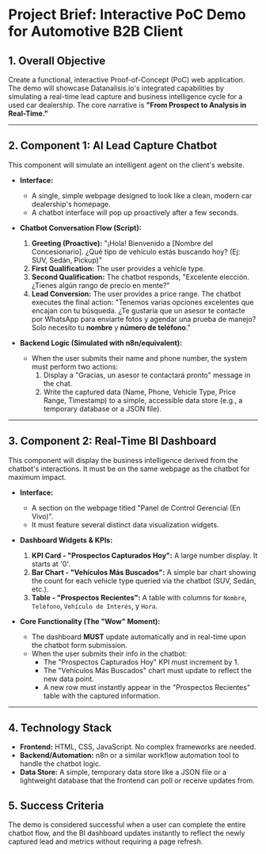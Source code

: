 # Project Brief: Interactive PoC Demo for Automotive B2B Client

## 1. Overall Objective

Create a functional, interactive Proof-of-Concept (PoC) web application. The demo will showcase Datanalisis.io's integrated capabilities by simulating a real-time lead capture and business intelligence cycle for a used car dealership. The core narrative is **"From Prospect to Analysis in Real-Time."**

---

## 2. Component 1: AI Lead Capture Chatbot

This component will simulate an intelligent agent on the client's website.

* **Interface:**
    * A single, simple webpage designed to look like a clean, modern car dealership's homepage.
    * A chatbot interface will pop up proactively after a few seconds.

* **Chatbot Conversation Flow (Script):**
    1.  **Greeting (Proactive):** "¡Hola! Bienvenido a [Nombre del Concesionario]. ¿Qué tipo de vehículo estás buscando hoy? (Ej: SUV, Sedán, Pickup)"
    2.  **First Qualification:** The user provides a vehicle type.
    3.  **Second Qualification:** The chatbot responds, "Excelente elección. ¿Tienes algún rango de precio en mente?"
    4.  **Lead Conversion:** The user provides a price range. The chatbot executes the final action: "Tenemos varias opciones excelentes que encajan con tu búsqueda. ¿Te gustaría que un asesor te contacte por WhatsApp para enviarte fotos y agendar una prueba de manejo? Solo necesito tu **nombre** y **número de teléfono**."

* **Backend Logic (Simulated with n8n/equivalent):**
    * When the user submits their name and phone number, the system must perform two actions:
        1.  Display a "Gracias, un asesor te contactará pronto" message in the chat.
        2.  Write the captured data (Name, Phone, Vehicle Type, Price Range, Timestamp) to a simple, accessible data store (e.g., a temporary database or a JSON file).

---

## 3. Component 2: Real-Time BI Dashboard

This component will display the business intelligence derived from the chatbot's interactions. It must be on the same webpage as the chatbot for maximum impact.

* **Interface:**
    * A section on the webpage titled "Panel de Control Gerencial (En Vivo)".
    * It must feature several distinct data visualization widgets.

* **Dashboard Widgets & KPIs:**
    1.  **KPI Card - "Prospectos Capturados Hoy":** A large number display. It starts at '0'.
    2.  **Bar Chart - "Vehículos Más Buscados":** A simple bar chart showing the count for each vehicle type queried via the chatbot (SUV, Sedán, etc.).
    3.  **Table - "Prospectos Recientes":** A table with columns for `Nombre`, `Teléfono`, `Vehículo de Interés`, y `Hora`.

* **Core Functionality (The "Wow" Moment):**
    * The dashboard **MUST** update automatically and in real-time upon the chatbot form submission.
    * When the user submits their info in the chatbot:
        * The "Prospectos Capturados Hoy" KPI must increment by 1.
        * The "Vehículos Más Buscados" chart must update to reflect the new data point.
        * A new row must instantly appear in the "Prospectos Recientes" table with the captured information.

---

## 4. Technology Stack

* **Frontend:** HTML, CSS, JavaScript. No complex frameworks are needed.
* **Backend/Automation:** n8n or a similar workflow automation tool to handle the chatbot logic.
* **Data Store:** A simple, temporary data store like a JSON file or a lightweight database that the frontend can poll or receive updates from.

## 5. Success Criteria

The demo is considered successful when a user can complete the entire chatbot flow, and the BI dashboard updates instantly to reflect the newly captured lead and metrics without requiring a page refresh.